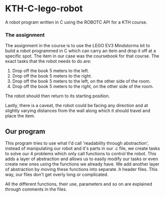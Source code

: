 # KTH-C-lego-robot
A robot program written in C using the ROBOTC API for a KTH course.

### The assignment
The assignment in the course is to use the LEGO EV3 Mindstorms kit to build a robot programmed in C which can carry an item and drop it off at a specific spot. The item in our case was the coursebook for that course. The exact tasks that the robot needs to do are:
1. Drop off the book 5 meters to the left.
2. Drop off the book 5 meters to the right.
3. Drop off the book 5 meters to the left, on the other side of the room.
4. Drop off the book 5 meters to the right, on the other side of the room.

The robot should then return to its starting position.

Lastly, there is a caveat, the robot could be facing any direction and at slightly varying distances from the wall along which it should travel and place the item.

## Our program
This program tries to use what I'd call 'readability through abstraction', instead of manipulating our robot and it's parts in our .c file, we create tasks to solve our 4 problems which only call functions to control the robot. This adds a layer of abstraction and allows us to easily modify our tasks or even create new ones using the functions we already have. We add another layer of abstraction by moving these functions into separate .h header files. This way, our files don't get overly long or complicated.  

All the different functions, their use, parameters and so on are explained through comments in the files.
